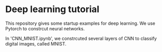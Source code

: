 # Deep learning tutorial
This repository gives some startup examples for deep learning. We use Pytorch to constrcut neural networks.

In 'CNN_MNIST.ipynb', we constrcuted several layers of CNN to classify digital images, called MNIST.

